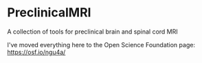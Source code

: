 # PreclinicalMRI
A collection of tools for preclinical brain and spinal cord MRI

I've moved everything here to the Open Science Foundation page:
https://osf.io/ngu4a/
